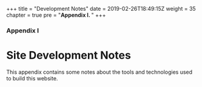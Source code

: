 +++
title = "Development Notes"
date = 2019-02-26T18:49:15Z
weight = 35
chapter = true
pre = "<b>Appendix I. </b>"
+++

### Appendix I

# Site Development Notes

This appendix contains some notes about the tools and technologies used to build this website.

<span style="font-size: 3em; color: blue;">
<i class="fas fa-heart"></i>
<i class="fas fa-american-sign-language-interpreting"></i>
  <i class="fas fa-igloo"></i>
</span>